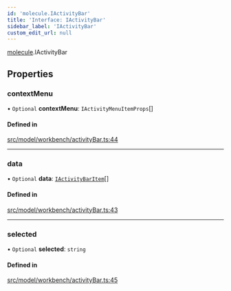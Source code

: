 ```yaml
---
id: 'molecule.IActivityBar'
title: 'Interface: IActivityBar'
sidebar_label: 'IActivityBar'
custom_edit_url: null
---
```


[molecule](../namespaces/molecule).IActivityBar

## Properties

### contextMenu

• `Optional` **contextMenu**: `IActivityMenuItemProps`[]

#### Defined in

[src/model/workbench/activityBar.ts:44](https://github.com/DTStack/molecule/blob/1b0aa04/src/model/workbench/activityBar.ts#L44)

---

### data

• `Optional` **data**: [`IActivityBarItem`](molecule.IActivityBarItem)[]

#### Defined in

[src/model/workbench/activityBar.ts:43](https://github.com/DTStack/molecule/blob/1b0aa04/src/model/workbench/activityBar.ts#L43)

---

### selected

• `Optional` **selected**: `string`

#### Defined in

[src/model/workbench/activityBar.ts:45](https://github.com/DTStack/molecule/blob/1b0aa04/src/model/workbench/activityBar.ts#L45)
